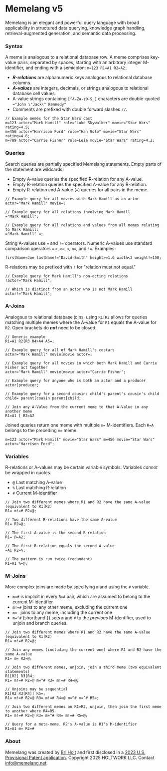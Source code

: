 # Memelang v5

Memelang is an elegant and powerful query language with broad applicability in structured data querying, knowledge graph handling, retrieval-augmented generation, and semantic data processing.

### Syntax

A meme is analogous to a relational database row. A meme comprises key-value pairs, separated by spaces, starting with an arbitrary integer M-identifier, and ending with a semicolon: `m=123 R1=A1 R2=A2;`

* ***R-relations*** are alphanumeric keys analogous to relational database columns.
* ***A-values*** are integers, decimals, or strings analogous to relational database cell values.
* A-value strings containing `[^A-Za-z0-9_]` characters are double-quoted `="John \"Jack\" Kennedy"`
* Comments are prefixed with double forward slashes `//`.

```
// Example memes for the Star Wars cast
m=123 actor="Mark Hamill" role="Luke Skywalker" movie="Star Wars" rating=4.5;
m=456 actor="Harrison Ford" role="Han Solo" movie="Star Wars" rating=4.6;
m=789 actor="Carrie Fisher" role=Leia movie="Star Wars" rating=4.2;
```

### Queries

Search queries are partially specified Memelang statements. Empty parts of the statement are wildcards. 
* Empty A-value queries the specified R-relation for any A-value. 
* Empty R-relation queries the specified A-value for any R-relation. 
* Empty R-relation and A-value (` = `) queries for all pairs in the meme.

```
// Example query for all movies with Mark Hamill as an actor
actor="Mark Hamill" movie=;

// Example query for all relations involving Mark Hamill
="Mark Hamill";

// Example query for all relations and values from all memes relating to Mark Hamill:
="Mark Hamill" =;
```

String A-values use `=` and `!=` operators. Numeric A-values use standard comparison operators `=` `>`, `>=`, `<`, `<=`, and `!=`. Examples:

```
firstName=Joe lastName!="David-Smith" height>=1.6 width<2 weight!=150;
```

R-relations may be prefixed with `!` for "relation must not equal."

```
// Example query for Mark Hamill's non-acting relations
!actor="Mark Hamill";

// Which is distinct from an actor who is not Mark Hamill
actor!="Mark Hamill";
```

### A-Joins

Analogous to relational database joins, using `R1[R2` allows for queries matching multiple memes where the A-value for `R1` equals the A-value for `R2`. Open brackets do ***not*** need to be closed.

```
// Generic example
R1=A1 R2[R3 R4>A4 A5=;

// Example query for all of Mark Hamill's costars
actor="Mark Hamill" movie[movie actor=;

// Example query for all movies in which both Mark Hamill and Carrie Fisher act together
actor="Mark Hamill" movie[movie actor="Carrie Fisher";

// Example query for anyone who is both an actor and a producer
actor[producer;

// Example query for a second cousin: child's parent's cousin's child
child= parent[cousin parent[child;

// Join any A-Value from the current meme to that A-Value in any another meme
R1=A1 [ R2=A2
```

Joined queries return one meme with multiple `m=` M-identifiers. Each `R=A` belongs to the preceding `m=` meme.

```
m=123 actor="Mark Hamill" movie="Star Wars" m=456 movie="Star Wars" actor="Harrison Ford";
```

### Variables

R-relations or A-values may be certain variable symbols. Variables *cannot* be wrapped in quotes.

* `@` Last matching A‑value
* `%` Last matching R‑relation
* `#` Current M-identifier

```
// Join two different memes where R1 and R2 have the same A-value (equivalent to R1[R2)
R1= m!=# R2=@;

// Two different R-relations have the same A-value
R1= R2=@;

// The first A-value is the second R-relation
R1= @=A2;

// The first R-relation equals the second A-value
=A1 R2=%;

// The pattern is run twice (redundant)
R1=A1 %=@;
```

### M-Joins

More complex joins are made by specifying `m` and using the `#` variable.

* `m=#` is implicit in every `R=A` pair, which are assumed to belong to the current M-identifier
* `m!=#` joins to any other meme, excluding the current one
* `m= ` joins to any meme, including the current one
* `m=^#` (shorthand `]`) sets `m` and `#` to the *previous* M-identifier, used to unjoin and branch queries.

```
// Join two different memes where R1 and R2 have the same A-value (equivalent to R1[R2)
R1= m!=# R2=@;

// Join any memes (including the current one) where R1 and R2 have the same A-value
R1= m= R2=@;

// Join two different memes, unjoin, join a third meme (two equivalent statements)
R1[R2] R3[R4;
R1= m!=# R2=@ m=^# R3= m!=# R4=@;

// Unjoins may be sequential
R1[R2 R3[R4]] R5=;
R1= m!=# R2=@ R3= m!=# R4=@ m=^# m=^# R5=;

// Join two different memes on R1=R2, unjoin, then join the first meme to another where R4=R5
R1= m!=# R2=@ R3= m=^# R4= m!=# R5=@;

// Query for a meta-meme. R2's A-value is R1's M-identifier
R1=A1 m= R2=#
```

### About

Memelang was created by [Bri Holt](https://en.wikipedia.org/wiki/Bri_Holt) and first disclosed in a [2023 U.S. Provisional Patent application](https://patents.google.com/patent/US20250068615A1). Copyright 2025 HOLTWORK LLC. Contact [info@memelang.net](mailto:info@memelang.net).